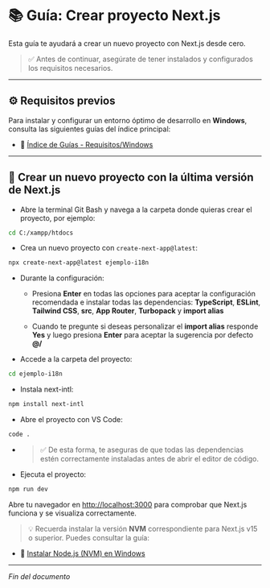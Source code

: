 # 📚 Guía: Crear proyecto Next.js

Esta guía te ayudará a crear un nuevo proyecto con Next.js desde cero.

> ✅ Antes de continuar, asegúrate de tener instalados y configurados los requisitos necesarios.

---

## ⚙️ Requisitos previos

Para instalar y configurar un entorno óptimo de desarrollo en **Windows**, consulta las siguientes guías del índice principal:

- 📁 [Índice de Guías - Requisitos/Windows](https://github.com/tejada1970/guias-desarrollo#windows)

---

## 🚀 Crear un nuevo proyecto con la última versión de Next.js

- Abre la terminal Git Bash y navega a la carpeta donde quieras crear el proyecto, por ejemplo:

```bash
cd C:/xampp/htdocs
```

- Crea un nuevo proyecto con `create-next-app@latest`:

```bash
npx create-next-app@latest ejemplo-i18n
```

- Durante la configuración:

    - Presiona **Enter** en todas las opciones para aceptar la configuración recomendada e instalar todas las dependencias: **TypeScript**, **ESLint**, **Tailwind CSS**, **src**, **App Router**, **Turbopack** y **import alias**

    - Cuando te pregunte si deseas personalizar el **import alias** responde **Yes** y luego presiona **Enter** para aceptar la sugerencia por defecto **@/**

- Accede a la carpeta del proyecto:

```bash
cd ejemplo-i18n
```

- Instala next-intl:

```bash
npm install next-intl
```

- Abre el proyecto con VS Code:

```bash
code .
```

- > ✅ De esta forma, te aseguras de que todas las dependencias estén correctamente instaladas antes de abrir el editor de código.

- Ejecuta el proyecto:

```bash
npm run dev
```

Abre tu navegador en [http://localhost:3000](http://localhost:3000) para comprobar que Next.js funciona y se visualiza correctamente.

> 💡 Recuerda instalar la versión **NVM** correspondiente para Next.js v15 o superior. Puedes consultar la guía:

- 📄 [Instalar Node.js (NVM) en Windows](https://github.com/tejada1970/guias-desarrollo/blob/master/requisitos/windows/instalar-nodejs-nvm-en-windows.md)

---

*Fin del documento*
